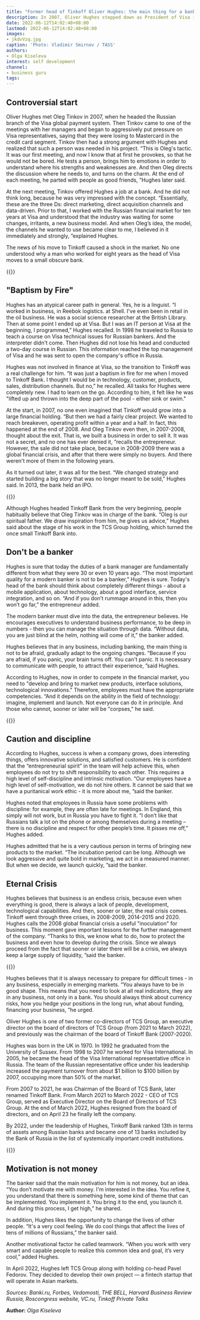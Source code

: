 ```yaml
---
title: "Former head of Tinkoff Oliver Hughes: the main thing for a banker is not to be a banker"
description: In 2007, Oliver Hughes stepped down as President of Visa in Russia to join Tinkoff, then a very young company, and turned it into one of Russia's most successful banks. About Tinkov, modern bankers and discipline in Russian business - in a selection of his quotes
date: 2022-06-12T14:02:48+08:00
lastmod: 2022-06-12T14:02:48+08:00
images:
- jkdvVzq.jpg
caption: 'Photo: Vladimir Smirnov / TASS'
authors:
- Olga Kiseleva
interest: self development
channel:
- business guru 
tags: 
---
```


Controversial start
-------------------

Oliver Hughes met Oleg Tinkov in 2007, when he headed the Russian branch of the Visa global payment system. Then Tinkov came to one of the meetings with her managers and began to aggressively put pressure on Visa representatives, saying that they were losing to Mastercard in the credit card segment. Tinkov then had a strong argument with Hughes and realized that such a person was needed in his project. “This is Oleg's tactic. It was our first meeting, and now I know that at first he provokes, so that he would not be bored. He tests a person, brings him to emotions in order to understand where his strengths and weaknesses are. And then Oleg directs the discussion where he needs to, and turns on the charm. At the end of each meeting, he parted with people as good friends, ”Hughes later said.

At the next meeting, Tinkov offered Hughes a job at a bank. And he did not think long, because he was very impressed with the concept. “Essentially, these are the three Ds: direct marketing, direct acquisition channels and data-driven. Prior to that, I worked with the Russian financial market for ten years at Visa and understood that the industry was waiting for some changes, irritants, a new business model. And when Oleg’s idea, the model, the channels he wanted to use became clear to me, I believed in it immediately and strongly, ”explained Hughes.

The news of his move to Tinkoff caused a shock in the market. No one understood why a man who worked for eight years as the head of Visa moves to a small obscure bank.

{{<ads>}}

"Baptism by Fire"
-----------------

Hughes has an atypical career path in general. Yes, he is a linguist. “I worked in business, in Reebok logistics. at Shell. I've even been in retail in the oil business. He was a social science researcher at the British Library. Then at some point I ended up at Visa. But I was an IT person at Visa at the beginning, I programmed,” Hughes recalled. In 1998 he traveled to Russia to teach a course on Visa technical issues for Russian bankers. And the interpreter didn't come. Then Hughes did not lose his head and conducted a two-day course in Russian. This information reached the top management of Visa and he was sent to open the company's office in Russia.

Hughes was not involved in finance at Visa, so the transition to Tinkoff was a real challenge for him. “It was just a baptism in fire for me when I moved to Tinkoff Bank. I thought I would be in technology, customer, products, sales, distribution channels. But no,” he recalled. All tasks for Hughes were completely new. I had to learn on the go. According to him, it felt like he was "lifted up and thrown into the deep part of the pool - either sink or swim."

At the start, in 2007, no one even imagined that Tinkoff would grow into a large financial holding. “But then we had a fairly clear project. We wanted to reach breakeven, operating profit within a year and a half. In fact, this happened at the end of 2008. And Oleg Tinkov even then, in 2007-2008, thought about the exit. That is, we built a business in order to sell it. It was not a secret, and no one has ever denied it, ”recalls the entrepreneur. However, the sale did not take place, because in 2008-2009 there was a global financial crisis, and after that there were simply no buyers. And there weren't more of them in the following years.

As it turned out later, it was all for the best. “We changed strategy and started building a big story that was no longer meant to be sold,” Hughes said. In 2013, the bank held an IPO.

{{<ads>}}

Although Hughes headed Tinkoff Bank from the very beginning, people habitually believe that Oleg Tinkov was in charge of the bank. “Oleg is our spiritual father. We draw inspiration from him, he gives us advice,” Hughes said about the stage of his work in the TCS Group holding, which turned the once small Tinkoff Bank into.

Don't be a banker
-----------------

Hughes is sure that today the duties of a bank manager are fundamentally different from what they were 30 or even 10 years ago. “The most important quality for a modern banker is not to be a banker,” Hughes is sure. Today's head of the bank should think about completely different things - about a mobile application, about technology, about a good interface, service integration, and so on. “And if you don’t rummage around in this, then you won’t go far,” the entrepreneur added.

The modern banker must dive into the data, the entrepreneur believes. He encourages executives to understand business performance, to be deep in numbers - then you can manage the situation through data. “Without data, you are just blind at the helm, nothing will come of it,” the banker added.

Hughes believes that in any business, including banking, the main thing is not to be afraid, gradually adapt to the ongoing changes. “Because if you are afraid, if you panic, your brain turns off. You can't panic. It is necessary to communicate with people, to attract their experience, ”said Hughes.

According to Hughes, now in order to compete in the financial market, you need to "develop and bring to market new products, interface solutions, technological innovations." Therefore, employees must have the appropriate competencies. “And it depends on the ability in the field of technology: imagine, implement and launch. Not everyone can do it in principle. And those who cannot, sooner or later will be "corpses," he said.

{{<ads>}}

Caution and discipline
----------------------

According to Hughes, success is when a company grows, does interesting things, offers innovative solutions, and satisfied customers. He is confident that the “entrepreneurial spirit” in the team will help achieve this, when employees do not try to shift responsibility to each other. This requires a high level of self-discipline and intrinsic motivation. “Our employees have a high level of self-motivation, we do not hire others. It cannot be said that we have a puritanical work ethic - it is more about me, ”said the banker.

Hughes noted that employees in Russia have some problems with discipline: for example, they are often late for meetings. In England, this simply will not work, but in Russia you have to fight it. “I don’t like that Russians talk a lot on the phone or among themselves during a meeting – there is no discipline and respect for other people’s time. It pisses me off,” Hughes added.

Hughes admitted that he is a very cautious person in terms of bringing new products to the market. “The incubation period can be long. Although we look aggressive and quite bold in marketing, we act in a measured manner. But when we decide, we launch quickly, ”said the banker.

Eternal Crisis
--------------

Hughes believes that business is an endless crisis, because even when everything is good, there is always a lack of people, development, technological capabilities. And then, sooner or later, the real crisis comes. Tinkoff went through three crises, in 2008-2009, 2014-2015 and 2020. Hughes calls the 2008 global financial crisis a useful "inoculation" for business. This moment gave important lessons for the further management of the company. “Thanks to this, we know what to do, how to protect the business and even how to develop during the crisis. Since we always proceed from the fact that sooner or later there will be a crisis, we always keep a large supply of liquidity, ”said the banker.

{{<ads>}}

Hughes believes that it is always necessary to prepare for difficult times - in any business, especially in emerging markets. “You always have to be in good shape. This means that you need to look at all real indicators, they are in any business, not only in a bank. You should always think about currency risks, how you hedge your positions in the long run, what about funding, financing your business, ”he urged.

Oliver Hughes is one of two former co-directors of TCS Group, an executive director on the board of directors of TCS Group (from 2021 to March 2022), and previously was the chairman of the board of Tinkoff Bank (2007-2020).

Hughes was born in the UK in 1970. In 1992 he graduated from the University of Sussex. From 1998 to 2007 he worked for Visa International. In 2005, he became the head of the Visa International representative office in Russia. The team of the Russian representative office under his leadership increased the payment turnover from about $1 billion to $100 billion by 2007, occupying more than 50% of the market.

From 2007 to 2021, he was Chairman of the Board of TCS Bank, later renamed Tinkoff Bank. From March 2021 to March 2022 - CEO of TCS Group, served as Executive Director on the Board of Directors of TCS Group. At the end of March 2022, Hughes resigned from the board of directors, and on April 23 he finally left the company.

By 2022, under the leadership of Hughes, Tinkoff Bank ranked 13th in terms of assets among Russian banks and became one of 13 banks included by the Bank of Russia in the list of systemically important credit institutions.

{{<ads>}}

Motivation is not money
-----------------------

The banker said that the main motivation for him is not money, but an idea. “You don’t motivate me with money. I'm interested in the idea. You refine it, you understand that there is something here, some kind of theme that can be implemented. You implement it. You bring it to the end, you launch it. And during this process, I get high,” he shared.

In addition, Hughes likes the opportunity to change the lives of other people. “It's a very cool feeling. We do cool things that affect the lives of tens of millions of Russians,” the banker said.

Another motivational factor he called teamwork. “When you work with very smart and capable people to realize this common idea and goal, it’s very cool,” added Hughes.

In April 2022, Hughes left TCS Group along with holding co-head Pavel Fedorov. They decided to develop their own project — a fintech startup that will operate in Asian markets.

_Sources: Banki.ru, Forbes, Vedomosti, THE BELL, Harvard Business Review Russia, Roscongress website, VC.ru, Tinkoff Private Talks_

**Author:** *Olga Kiseleva*